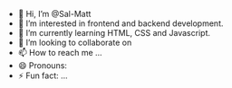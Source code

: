 - 👋 Hi, I’m @Sal-Matt
- 👀 I’m interested in frontend and backend development.
- 🌱 I’m currently learning HTML, CSS and Javascript.
- 💞️ I’m looking to collaborate on 
- 📫 How to reach me ...
- 😄 Pronouns: 
- ⚡ Fun fact: ...

<!---
Sal-Matt/Sal-Matt is a ✨ special ✨ repository because its `README.md` (this file) appears on your GitHub profile.
You can click the Preview link to take a look at your changes.
--->

